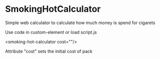 # SmokingHotCalculator
Simple web calculator to calculate how much money is spend for cigarets

Use code in custom-element or load script.js

\<smoking-hot-calculator cost=""/>

Attribute "cost" sets the initial cost of pack
